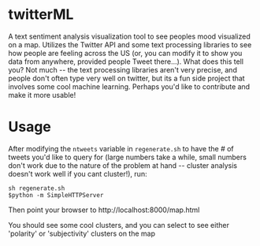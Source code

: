 # twitterML
A text sentiment analysis visualization tool to see peoples mood visualized on a map. Utilizes the Twitter API and some text processing libraries to see how people are feeling across the US (or, you can modify it to show you data from anywhere, provided people Tweet there...). What does this tell you? Not much -- the text processing libraries aren't very precise, and people don't often type very well on twitter, but its a fun side project that involves some cool machine learning. Perhaps you'd like to contribute and make it more usable!

# Usage #
After modifying the ```ntweets``` variable in ```regenerate.sh``` to have the # of tweets you'd like to query for (large numbers take a while, small numbers don't work due to the nature of the problem at hand -- cluster analysis doesn't work well if you cant cluster!), run:
```
sh regenerate.sh
$python -m SimpleHTTPServer
````

Then point your browser to http://localhost:8000/map.html

You should see some cool clusters, and you can select to see either 'polarity' or 'subjectivity' clusters on the map

